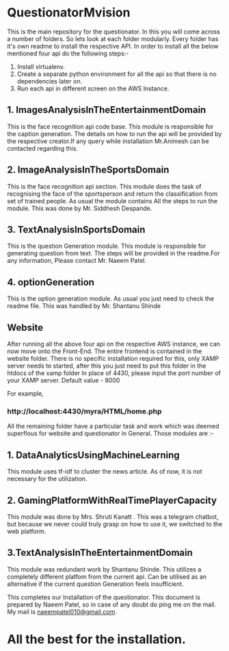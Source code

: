 # QuestionatorMvision

This is the main repository for the questionator. In this you will come across a number of folders. So lets look at each folder modularly.
Every folder has it's own readme to install the respective API. In order to install all the below mentioned four api do the following steps:-

1. Install virtualenv.
2. Create a separate python environment for all the api so that there is no dependencies later on.
3. Run each api in different screen on the AWS Instance. 

## 1. ImagesAnalysisInTheEntertainmentDomain

This is the face recognition api code base. This module is responsible for the caption generation. The details on how to run the api will be provided by the respective creator.If any query while installation Mr.Animesh can be contacted regarding this.
  
## 2. ImageAnalysisInTheSportsDomain

This is the face recognition api section. This module does the task of recognising the face of the sportsperson and return the classification from set of trained people. As usual the module contains All the steps to run the module. This was done by Mr. Siddhesh Despande.

## 3. TextAnalysisInSportsDomain

This is the question Generation module. This module is responsible for generating question from text. The steps will be provided in the readme.For any information, Please contact Mr. Naeem Patel.

## 4. optionGeneration

This is the option generation module. As usual you just need to check the readme file. This was handled by Mr. Shantanu Shinde

## Website
After running all the above four api on the respective AWS instance, we can now move onto the Front-End.
The entire frontend is contained in the website folder. There is no specific installation required for this, only XAMP server needs to started, after this you just need to put this folder in the htdocs of the xamp folder
In place of 4430, please input the port number of your XAMP server. Default value - 8000

For example, 
### http://localhost:4430/myra/HTML/home.php


All the remaining folder have a particular task and work which was deemed superflous for website and questionator in General. Those modules are :-

## 1. DataAnalyticsUsingMachineLearning

This module uses tf-idf to cluster the news article. As of now, it is not necessary for the utilization.

## 2. GamingPlatformWithRealTimePlayerCapacity

This module was done by Mrs. Shruti Kanatt . This was a telegram chatbot, but because we never could truly grasp on how to use it, we switched to the web platform.

## 3.TextAnalysisInTheEntertainmentDomain

This module was redundant work by Shantanu Shinde. This utilizes a completely different platfom from the current api. Can be utilised as an alternative if the current question Generation feels insufficient.


This completes our Installation of the questionator. This document is prepared by Naeem Patel, so in case of any doubt do ping me on the mail. My mail is naeempatel010@gmail.com.

# All the best for the installation. 